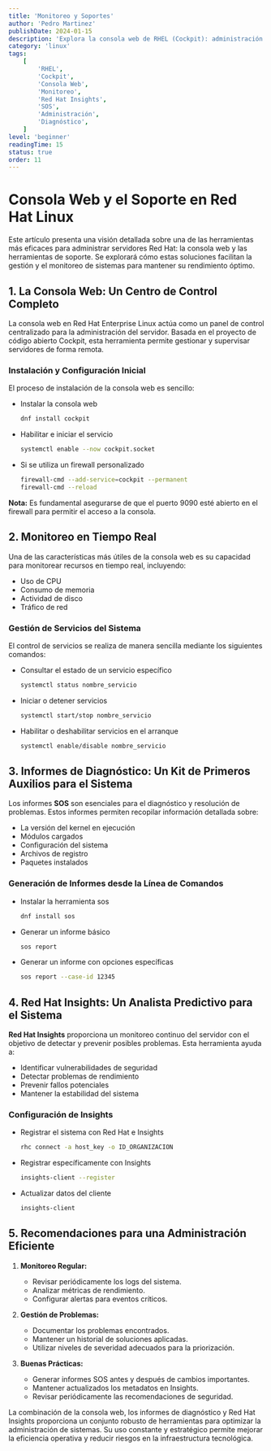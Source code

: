 ```yaml
---
title: 'Monitoreo y Soportes'
author: 'Pedro Martinez'
publishDate: 2024-01-15
description: 'Explora la consola web de RHEL (Cockpit): administración remota, monitoreo en tiempo real, informes de diagnóstico SOS y Red Hat Insights para una gestión proactiva del sistema'
category: 'linux'
tags:
    [
        'RHEL',
        'Cockpit',
        'Consola Web',
        'Monitoreo',
        'Red Hat Insights',
        'SOS',
        'Administración',
        'Diagnóstico',
    ]
level: 'beginner'
readingTime: 15
status: true
order: 11
---
```


# Consola Web y el Soporte en Red Hat Linux

Este artículo presenta una visión detallada sobre una de las herramientas más eficaces para administrar servidores Red Hat: la consola web y las herramientas de soporte. Se explorará cómo estas soluciones facilitan la gestión y el monitoreo de sistemas para mantener su rendimiento óptimo.

## 1. La Consola Web: Un Centro de Control Completo

La consola web en Red Hat Enterprise Linux actúa como un panel de control centralizado para la administración del servidor. Basada en el proyecto de código abierto Cockpit, esta herramienta permite gestionar y supervisar servidores de forma remota.

### Instalación y Configuración Inicial

El proceso de instalación de la consola web es sencillo:

-   Instalar la consola web
    ```bash
    dnf install cockpit
    ```
-   Habilitar e iniciar el servicio
    ```bash
    systemctl enable --now cockpit.socket
    ```
-   Si se utiliza un firewall personalizado

    ```bash
    firewall-cmd --add-service=cockpit --permanent
    firewall-cmd --reload
    ```

**Nota:** Es fundamental asegurarse de que el puerto 9090 esté abierto en el firewall para permitir el acceso a la consola.

## 2. Monitoreo en Tiempo Real

Una de las características más útiles de la consola web es su capacidad para monitorear recursos en tiempo real, incluyendo:

-   Uso de CPU
-   Consumo de memoria
-   Actividad de disco
-   Tráfico de red

### Gestión de Servicios del Sistema

El control de servicios se realiza de manera sencilla mediante los siguientes comandos:

-   Consultar el estado de un servicio específico

    ```bash
    systemctl status nombre_servicio
    ```

-   Iniciar o detener servicios

    ```bash
    systemctl start/stop nombre_servicio
    ```

-   Habilitar o deshabilitar servicios en el arranque
    ```bash
    systemctl enable/disable nombre_servicio
    ```

## 3. Informes de Diagnóstico: Un Kit de Primeros Auxilios para el Sistema

Los informes **SOS** son esenciales para el diagnóstico y resolución de problemas. Estos informes permiten recopilar información detallada sobre:

-   La versión del kernel en ejecución
-   Módulos cargados
-   Configuración del sistema
-   Archivos de registro
-   Paquetes instalados

### Generación de Informes desde la Línea de Comandos

-   Instalar la herramienta sos

    ```bash
    dnf install sos
    ```

-   Generar un informe básico

    ```bash
    sos report
    ```

-   Generar un informe con opciones específicas

    ```bash
    sos report --case-id 12345
    ```

## 4. Red Hat Insights: Un Analista Predictivo para el Sistema

**Red Hat Insights** proporciona un monitoreo continuo del servidor con el objetivo de detectar y prevenir posibles problemas. Esta herramienta ayuda a:

-   Identificar vulnerabilidades de seguridad
-   Detectar problemas de rendimiento
-   Prevenir fallos potenciales
-   Mantener la estabilidad del sistema

### Configuración de Insights

-   Registrar el sistema con Red Hat e Insights

    ```bash
    rhc connect -a host_key -o ID_ORGANIZACION
    ```

-   Registrar específicamente con Insights
    ```bash
    insights-client --register
    ```
-   Actualizar datos del cliente
    ```bash
    insights-client
    ```

## 5. Recomendaciones para una Administración Eficiente

1. **Monitoreo Regular:**

    - Revisar periódicamente los logs del sistema.
    - Analizar métricas de rendimiento.
    - Configurar alertas para eventos críticos.

2. **Gestión de Problemas:**

    - Documentar los problemas encontrados.
    - Mantener un historial de soluciones aplicadas.
    - Utilizar niveles de severidad adecuados para la priorización.

3. **Buenas Prácticas:**
    - Generar informes SOS antes y después de cambios importantes.
    - Mantener actualizados los metadatos en Insights.
    - Revisar periódicamente las recomendaciones de seguridad.

La combinación de la consola web, los informes de diagnóstico y Red Hat Insights proporciona un conjunto robusto de herramientas para optimizar la administración de sistemas. Su uso constante y estratégico permite mejorar la eficiencia operativa y reducir riesgos en la infraestructura tecnológica.
